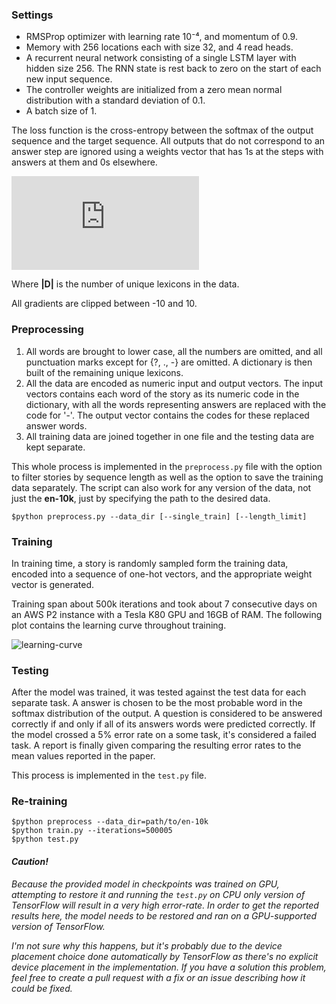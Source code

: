 ### Settings

- RMSProp optimizer with learning rate 10⁻⁴, and momentum of 0.9.
- Memory with 256 locations each with size 32, and 4 read heads.
- A recurrent neural network consisting of a single LSTM layer with hidden size 256. The RNN state is rest back to zero on the start of each new input sequence.
- The controller weights are initialized from a zero mean normal distribution with a standard deviation of 0.1.
- A batch size of 1.

The loss function is the cross-entropy between the softmax of the output sequence and the target sequence. All outputs that do not correspond to an answer step are ignored using a weights vector that has 1s at the steps with answers at them and 0s elsewhere.

![loss](https://latex.codecogs.com/gif.latex?%5Cmathcal%7BL%7D%28y%2C%20%5Chat%7By%7D%29%20%3D%20-%20%5Csum_%7Bi%20%3D%201%7D%5E%7B%5Cleft%20%7C%20D%20%5Cright%20%7C%7D%20w_iy_i%5Clog%5Cleft%28%5Cmathop%7B%5Cmathrm%7Bsoftmax%7D%28%5Chat%7By%7D_i%29%7D%20%5Cright%20%29%2C%20%5Chspace%7B2em%7D%20w_i%20%3D%20%5Cleft%5C%7B%5Cbegin%7Bmatrix%7D%201%20%26%20%5Ctext%7Bif%20step%20%7D%20i%20%5Ctext%7B%20is%20an%20answer%7D%20%5C%5C%200%20%26%20%5Ctext%7Botherwise%7D%20%5Cend%7Bmatrix%7D%5Cright.)

Where **|D|** is the number of unique lexicons in the data.

All gradients are clipped between -10 and 10.

### Preprocessing

1. All words are brought to lower case, all the numbers are omitted, and all punctuation marks except for {?, ., -} are omitted. A dictionary is then built of the remaining unique lexicons.
2. All the data are encoded as numeric input and output vectors. The input vectors contains each word of the story as its numeric code in the dictionary, with all the words representing answers are replaced with the code for '-'. The output vector contains the codes for these replaced answer words.
3. All training data are joined together in one file and the testing data are kept separate.

This whole process is implemented in the `preprocess.py` file with the option to filter stories by sequence length as well as the option to save the training data separately. The script can also work for any version of the data, not just the **en-10k**, just by specifying the path to the desired data.

```
$python preprocess.py --data_dir [--single_train] [--length_limit]
```

### Training

In training time, a story is randomly sampled form the training data, encoded into a sequence of one-hot vectors, and the appropriate weight vector is generated.

Training span about 500k iterations and took about 7 consecutive days on an AWS P2 instance with a Tesla K80 GPU and 16GB of RAM. The following plot contains the learning curve throughout training.

![learning-curve](../../assets/babi-training.png)

### Testing

After the model was trained, it was tested against the test data for each separate task. A answer is chosen to be the most probable word in the softmax distribution of the output. A question is considered to be answered correctly if and only if all of its answers words were predicted correctly. If the model crossed a 5% error rate on a some task, it's considered a failed task. A report is finally given comparing the resulting error rates to the mean values reported in the paper.

This process is implemented in the `test.py` file.

### Re-training

```
$python preprocess --data_dir=path/to/en-10k
$python train.py --iterations=500005
$python test.py
```

#### *Caution!*
*Because the provided model in checkpoints was trained on GPU, attempting to restore it and running the `test.py` on CPU only version of TensorFlow will result in a very high error-rate. In order to get the reported results here, the model needs to be restored and ran on a GPU-supported version of TensorFlow.*

*I'm not sure why this happens, but it's probably due to the device placement choice done automatically by TensorFlow as there's no explicit device placement in the implementation. If you have a solution this problem, feel free to create a pull request with a fix or an issue describing how it could be fixed.*
